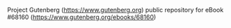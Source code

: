 Project Gutenberg (https://www.gutenberg.org) public repository for
eBook #68160 (https://www.gutenberg.org/ebooks/68160)

